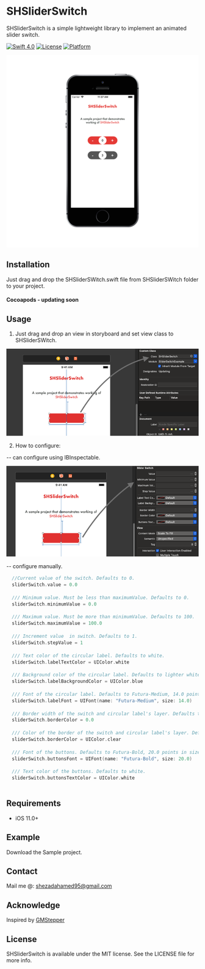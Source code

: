 # SHSliderSwitch
SHSliderSwitch is a simple lightweight library to implement an animated slider switch.

[![Swift 4.0](https://img.shields.io/badge/Swift-4-orange.svg?style=flat)](https://developer.apple.com/swift/)
[![License](https://img.shields.io/badge/license-MIT-blue.svg?style=flat)](LICENSE)
[![Platform](https://img.shields.io/badge/platform-ios-blue.svg?style=flat)]()

<img src="/Screenshots/SHSliderSwitch.png" /> 

## Installation
Just drag and drop the SHSliderSWitch.swift file from SHSliderSWitch folder to your project.
#### Cocoapods - updating soon

## Usage

1. Just drag and drop an view in storyboard and set view class to SHSliderSWitch.

<img src="/Screenshots/SS1.png" /> 
 
2. How to configure: 

-- can configure using IBInspectable.

<img src="/Screenshots/SS2.png" /> 

-- configure manually.
```swift
  //Current value of the switch. Defaults to 0.
  sliderSwitch.value = 0.0
  
  /// Minimum value. Must be less than maximumValue. Defaults to 0.
  sliderSwitch.minimumValue = 0.0
  
  /// Maximum value. Must be more than minimumValue. Defaults to 100.
  sliderSwitch.maximumValue = 100.0
  
  /// Increment value  in switch. Defaults to 1.
  sliderSwitch.stepValue = 1
  
  /// Text color of the circular label. Defaults to white.
  sliderSwitch.labelTextColor = UIColor.white
  
  /// Background color of the circular label. Defaults to lighter white.
  sliderSwitch.labelBackgroundColor = UIColor.blue
  
  /// Font of the circular label. Defaults to Futura-Medium, 14.0 points in size.
  sliderSwitch.labelFont = UIFont(name: "Futura-Medium", size: 14.0)
  
  /// Border width of the switch and circular label's layer. Defaults to 0.0.
  sliderSwitch.borderColor = 0.0
  
  /// Color of the border of the switch and circular label's layer. Defaults to clear color.
  sliderSwitch.borderColor = UIColor.clear
  
  /// Font of the buttons. Defaults to Futura-Bold, 20.0 points in size.
  sliderSwitch.buttonsFont = UIFont(name: "Futura-Bold", size: 20.0)
  
  /// Text color of the buttons. Defaults to white.
  sliderSwitch.buttonsTextColor = UIColor.white
        

```

## Requirements

* iOS 11.0+

## Example

Download the Sample project.

## Contact

Mail me @: shezadahamed95@gmail.com

## Acknowledge

Inspired by  [GMStepper](https://github.com/gmertk/GMStepper)

## License

SHSliderSwitch is available under the MIT license. See the LICENSE file for more info.
